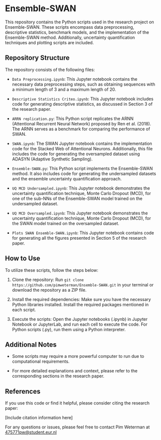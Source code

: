 # Ensemble-SWAN 

This repository contains the Python scripts used in the research project on Ensemble-SWAN. These scripts encompass data preprocessing, descriptive statistics, benchmark models, and the implementation of the Ensemble-SWAN method. Additionally, uncertainty quantification techniques and plotting scripts are included.

## Repository Structure

The repository consists of the following files:

- `Data Preprocessing.ipynb`: This Jupyter notebook contains the necessary data preprocessing steps, such as obtaining sequences with a minimum length of 3 and a maximum length of 20.

- `Descriptive Statistics Criteo.ipynb`: This Jupyter notebook includes code for generating descriptive statistics, as discussed in Section 3 of the research paper.

- `ARRN replication.py`: This Python script replicates the ARNN (Attentional Recurrent Neural Network) proposed by Ren et al. (2018). The ARNN serves as a benchmark for comparing the performance of SWAN.

- `SWAN.ipynb`: The SWAN Jupyter notebook contains the implementation code for the Stacked Web of Attentional Neurons. Additionally, this file includes the code for generating the oversampled dataset using ADASYN (Adaptive Synthetic Sampling).

- `Ensemble-SWAN.py`: This Python script implements the Ensemble-SWAN method. It also includes code for generating the undersampled datasets and the ensemble uncertainty quantification approach.

- `UQ MCD Undersampled.ipynb`: This Jupyter notebook demonstrates the uncertainty quantification technique, Monte Carlo Dropout (MCD), for one of the sub-NNs of the Ensemble-SWAN model trained on the undersampled dataset.

- `UQ MCD Oversampled.ipynb`: This Jupyter notebook demonstrates the uncertainty quantification technique, Monte Carlo Dropout (MCD), for the SWAN model trained on the oversampled dataset.

- `Plots SWAN Ensemble-SWAN.ipynb`: This Jupyter notebook contains code for generating all the figures presented in Section 5 of the research paper.

## How to Use

To utilize these scripts, follow the steps below:

1. Clone the repository: Run `git clone https://github.com/pimweterman/Ensemble-SWAN.git` in your terminal or download the repository as a ZIP file.

2. Install the required dependencies: Make sure you have the necessary Python libraries installed. Install the required packages mentioned in each script.

3. Execute the scripts: Open the Jupyter notebooks (.ipynb) in Jupyter Notebook or JupyterLab, and run each cell to execute the code. For Python scripts (.py), run them using a Python interpreter.

## Additional Notes

- Some scripts may require a more powerful computer to run due to computational requirements.

- For more detailed explanations and context, please refer to the corresponding sections in the research paper.

## References

If you use this code or find it helpful, please consider citing the research paper:

[Include citation information here]

For any questions or issues, please feel free to contact Pim Weterman at 475771pw@student.eur.nl
